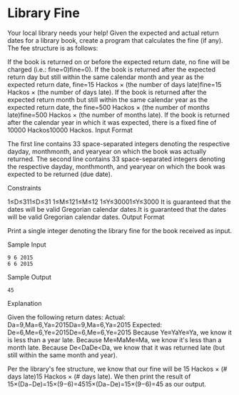 Library Fine
=============

Your local library needs your help! Given the expected and actual return dates for a library book, create a program that calculates the fine (if any). The fee structure is as follows:

If the book is returned on or before the expected return date, no fine will be charged (i.e.: fine=0)fine=0).
If the book is returned after the expected return day but still within the same calendar month and year as the expected return date, fine=15 Hackos × (the number of days late)fine=15 Hackos × (the number of days late).
If the book is returned after the expected return month but still within the same calendar year as the expected return date, the fine=500 Hackos × (the number of months late)fine=500 Hackos × (the number of months late).
If the book is returned after the calendar year in which it was expected, there is a fixed fine of 10000 Hackos10000 Hackos.
Input Format

The first line contains 33 space-separated integers denoting the respective dayday, monthmonth, and yearyear on which the book was actually returned. 
The second line contains 33 space-separated integers denoting the respective dayday, monthmonth, and yearyear on which the book was expected to be returned (due date).

Constraints

1≤D≤311≤D≤31
1≤M≤121≤M≤12
1≤Y≤30001≤Y≤3000
It is guaranteed that the dates will be valid Gregorian calendar dates.It is guaranteed that the dates will be valid Gregorian calendar dates.
Output Format

Print a single integer denoting the library fine for the book received as input.

Sample Input
```
9 6 2015
6 6 2015
```
Sample Output
```
45
```
Explanation

Given the following return dates: 
Actual: Da=9,Ma=6,Ya=2015Da=9,Ma=6,Ya=2015 
Expected: De=6,Me=6,Ye=2015De=6,Me=6,Ye=2015
Because Ye≡YaYe≡Ya, we know it is less than a year late. 
Because Me≡MaMe≡Ma, we know it's less than a month late. 
Because De<DaDe<Da, we know that it was returned late (but still within the same month and year).

Per the library's fee structure, we know that our fine will be 15 Hackos × (# days late)15 Hackos × (# days late). We then print the result of 15×(Da−De)=15×(9−6)=4515×(Da−De)=15×(9−6)=45 as our output.